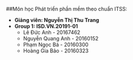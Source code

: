 ##Môn học Phát triển phần mềm theo chuẩn ITSS:
* **Giảng viên: Nguyễn Thị Thu Trang** 
* **Group 1: ISD.VN.20191-01**
  * Lê Đức Anh		- 20167462
  * Nguyễn Quang Anh	- 20160152
  * Phạm Ngọc Bá		- 20160300
  * Hoàng Gia Bảo	- 20160323
